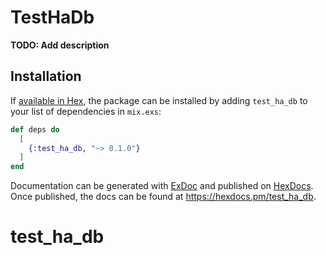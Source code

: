 # TestHaDb

**TODO: Add description**

## Installation

If [available in Hex](https://hex.pm/docs/publish), the package can be installed
by adding `test_ha_db` to your list of dependencies in `mix.exs`:

```elixir
def deps do
  [
    {:test_ha_db, "~> 0.1.0"}
  ]
end
```

Documentation can be generated with [ExDoc](https://github.com/elixir-lang/ex_doc)
and published on [HexDocs](https://hexdocs.pm). Once published, the docs can
be found at <https://hexdocs.pm/test_ha_db>.

# test_ha_db
